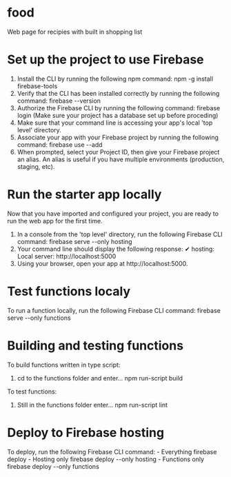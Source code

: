 # food
Web page for recipies with built in shopping list

# Set up the project to use Firebase
1.	Install the CLI by running the following npm command: npm -g install firebase-tools
2.	Verify that the CLI has been installed correctly by running the following command: firebase --version
3.	Authorize the Firebase CLI by running the following command: firebase login
    (Make sure your project has a database set up before proceding)
4.	Make sure that your command line is accessing your app's local 'top level' directory.
5.	Associate your app with your Firebase project by running the following command: firebase use --add
6.	When prompted, select your Project ID, then give your Firebase project an alias. An alias is useful if you have multiple environments (production, staging, etc). 


# Run the starter app locally
Now that you have imported and configured your project, you are ready to run the web app for the first time.
1.	In a console from the 'top level' directory, run the following Firebase CLI command: 
    firebase serve --only hosting
2.	Your command line should display the following response: ✔ hosting: Local server: http://localhost:5000
3.	Using your browser, open your app at http://localhost:5000.

# Test functions localy
To run a function locally, run the following Firebase CLI command: 
    firebase serve --only functions

# Building and testing functions
To build functions written in type script:
1. cd to the functions folder and enter...
    npm run-script build

To test functions:
1. Still in the functions folder enter...
    npm run-script lint

# Deploy to Firebase hosting
To deploy, run the following Firebase CLI command:
    - Everything
        firebase deploy
    - Hosting only
        firebase deploy --only hosting
    - Functions only
        firebase deploy --only functions


